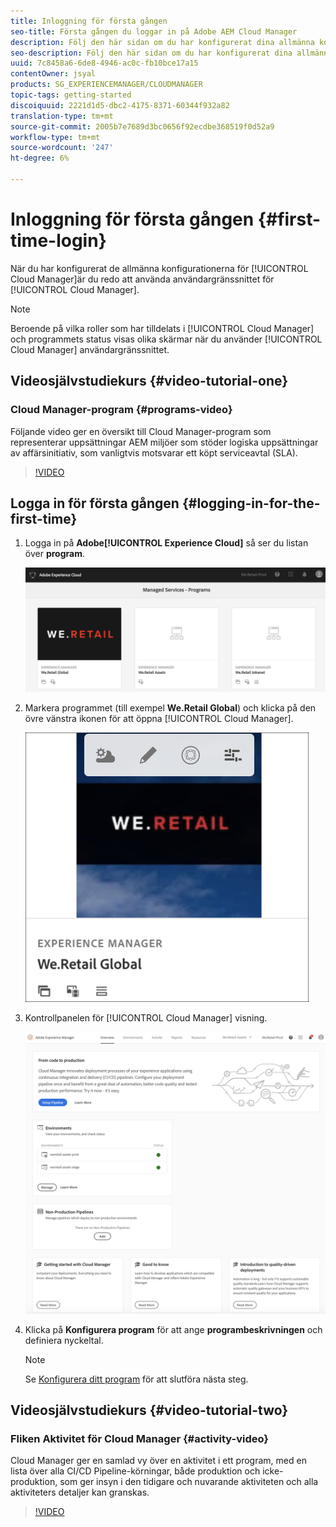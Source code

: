 ```yaml
---
title: Inloggning för första gången
seo-title: Första gången du loggar in på Adobe AEM Cloud Manager
description: Följ den här sidan om du har konfigurerat dina allmänna konfigurationer och vill använda Cloud Manager för första gången.
seo-description: Följ den här sidan om du har konfigurerat dina allmänna konfigurationer och vill använda Adobe AEM Cloud Manager för första gången.
uuid: 7c8458a6-6de8-4946-ac0c-fb10bce17a15
contentOwner: jsyal
products: SG_EXPERIENCEMANAGER/CLOUDMANAGER
topic-tags: getting-started
discoiquuid: 2221d1d5-dbc2-4175-8371-60344f932a82
translation-type: tm+mt
source-git-commit: 2005b7e7689d3bc0656f92ecdbe368519f0d52a9
workflow-type: tm+mt
source-wordcount: '247'
ht-degree: 6%

---
```



# Inloggning för första gången {#first-time-login}

När du har konfigurerat de allmänna konfigurationerna för [!UICONTROL Cloud Manager]är du redo att använda användargränssnittet för [!UICONTROL Cloud Manager].

>[!NOTE]
>Beroende på vilka roller som har tilldelats i [!UICONTROL Cloud Manager] och programmets status visas olika skärmar när du använder [!UICONTROL Cloud Manager] användargränssnittet.

## Videosjälvstudiekurs {#video-tutorial-one}

### Cloud Manager-program {#programs-video}

Följande video ger en översikt till Cloud Manager-program som representerar uppsättningar AEM miljöer som stöder logiska uppsättningar av affärsinitiativ, som vanligtvis motsvarar ett köpt serviceavtal (SLA).

>[!VIDEO](https://video.tv.adobe.com/v/26313/)

## Logga in för första gången {#logging-in-for-the-first-time}

1. Logga in på **Adobe[!UICONTROL Experience Cloud]** så ser du listan över **program**.

   ![](assets/screen_shot_2018-06-04at120643pm.png)

1. Markera programmet (till exempel **We.Retail Global**) och klicka på den övre vänstra ikonen för att öppna [!UICONTROL Cloud Manager].

   ![](assets/first-timea1.png)

1. Kontrollpanelen för [!UICONTROL Cloud Manager] visning.

   ![](assets/FirstLogin1.png)

1. Klicka på **Konfigurera program** för att ange **programbeskrivningen** och definiera nyckeltal.

   >[!NOTE]
   >
   >Se [Konfigurera ditt program](https://helpx.adobe.com/experience-manager/cloud-manager/using/setting-up-program.html) för att slutföra nästa steg.

## Videosjälvstudiekurs {#video-tutorial-two}

### Fliken Aktivitet för Cloud Manager {#activity-video}

Cloud Manager ger en samlad vy över en aktivitet i ett program, med en lista över alla CI/CD Pipeline-körningar, både produktion och icke-produktion, som ger insyn i den tidigare och nuvarande aktiviteten och alla aktiviteters detaljer kan granskas.

>[!VIDEO](https://video.tv.adobe.com/v/26313/)